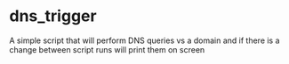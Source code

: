 # dns_trigger
A simple script that will perform DNS queries vs a domain and if there is a change between script runs will print them on screen
